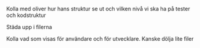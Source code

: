 Kolla med oliver hur hans struktur se ut och vilken nivå vi ska ha på tester och kodstruktur

Städa upp i filerna

Kolla vad som visas för användare och för utvecklare.
Kanske dölja lite filer
